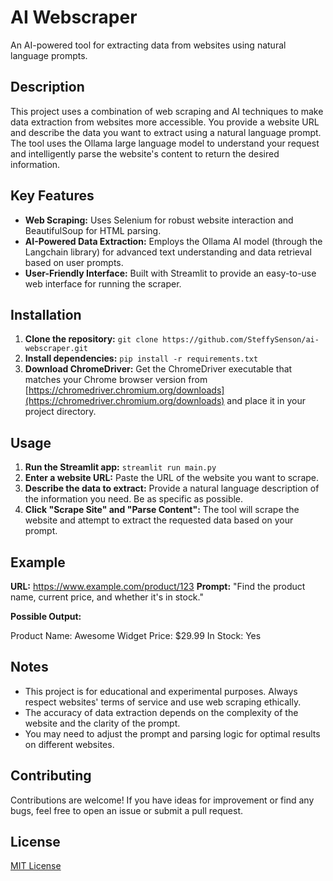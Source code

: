 # AI Webscraper

An AI-powered tool for extracting data from websites using natural language prompts. 

## Description

This project uses a combination of web scraping and AI techniques to make data extraction from websites more accessible.  You provide a website URL and describe the data you want to extract using a natural language prompt.  The tool uses the Ollama large language model to understand your request and intelligently parse the website's content to return the desired information. 

## Key Features

- **Web Scraping:** Uses Selenium for robust website interaction and BeautifulSoup for HTML parsing. 
- **AI-Powered Data Extraction:**  Employs the Ollama AI model (through the Langchain library) for advanced text understanding and data retrieval based on user prompts. 
- **User-Friendly Interface:**  Built with Streamlit to provide an easy-to-use web interface for running the scraper. 

## Installation

1. **Clone the repository:** `git clone https://github.com/SteffySenson/ai-webscraper.git`
2. **Install dependencies:** `pip install -r requirements.txt`
3. **Download ChromeDriver:**  Get the ChromeDriver executable that matches your Chrome browser version from [https://chromedriver.chromium.org/downloads](https://chromedriver.chromium.org/downloads) and place it in your project directory. 

## Usage

1. **Run the Streamlit app:** `streamlit run main.py`
2. **Enter a website URL:** Paste the URL of the website you want to scrape.
3. **Describe the data to extract:** Provide a natural language description of the information you need. Be as specific as possible. 
4. **Click "Scrape Site" and "Parse Content":** The tool will scrape the website and attempt to extract the requested data based on your prompt.

## Example

**URL:** https://www.example.com/product/123
**Prompt:** "Find the product name, current price, and whether it's in stock."

**Possible Output:**

Product Name: Awesome Widget
Price: $29.99
In Stock: Yes

## Notes

- This project is for educational and experimental purposes. Always respect websites' terms of service and use web scraping ethically. 
- The accuracy of data extraction depends on the complexity of the website and the clarity of the prompt. 
- You may need to adjust the prompt and parsing logic for optimal results on different websites. 

## Contributing

Contributions are welcome! If you have ideas for improvement or find any bugs, feel free to open an issue or submit a pull request.

## License

[MIT License](LICENSE)
